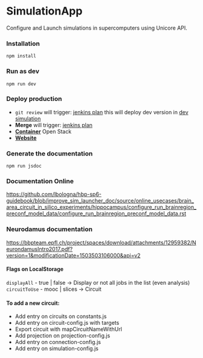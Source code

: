 # SimulationApp
Configure and Launch simulations in supercomputers using Unicore API.

### Installation
``` npm install ```

### Run as dev
``` npm run dev ```

### Deploy production
* `git review` will trigger: [jenkins plan](https://bbpcode.epfl.ch/ci/job/nse.simulation-launcher-deploy.gerrit/) this will deploy dev version in [dev simulation](https://bbp.epfl.ch/public/dev.simulationapp/index.html?#/)
* **Merge** will trigger: [jenkins plan](https://bbpcode.epfl.ch/ci/job/nse.simulation-launcher-deploy/)
* [**Container**](https://bbpopenstack.epfl.ch/dashboard/project/containers/container/simulationapp) Open Stack
* [**Website**](https://bbp.epfl.ch/public/simulationapp/index.html?#/)

### Generate the documentation
``` npm run jsdoc ```

### Documentation Online
https://github.com/lbologna/hbp-sp6-guidebook/blob/improve_sim_launcher_doc/source/online_usecases/brain_area_circuit_in_silico_experiments/hippocampus/configure_run_brainregion_preconf_model_data/configure_run_brainregion_preconf_model_data.rst

### Neurodamus documentation
https://bbpteam.epfl.ch/project/spaces/download/attachments/12959382/NeurondamusIntro2017.pdf?version=1&modificationDate=1503503106000&api=v2


#### Flags on LocalStorage
`displayAll` - true | false -> Display or not all jobs in the list (even analysis)
`circuitToUse` - mooc | slices -> Circuit

#### To add a new circuit:
- Add entry on circuits on constants.js
- Add entry on circuit-config.js with targets
- Export circuit with mapCircuitNameWithUrl
- Add projection on projection-config.js
- Add entry on connection-config.js
- Add entry on simulation-config.js